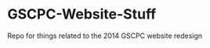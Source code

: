 GSCPC-Website-Stuff
===================

Repo for things related to the 2014 GSCPC website redesign
